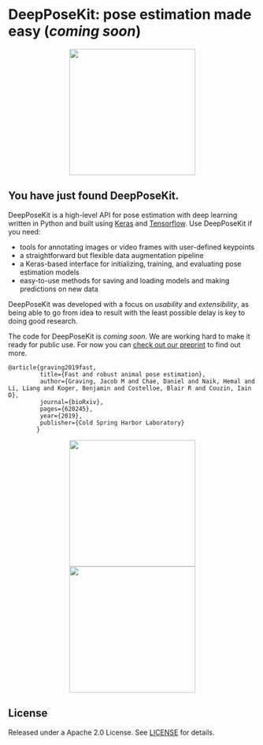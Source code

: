 DeepPoseKit: pose estimation made easy (*coming soon*)
============

<p align="center">
<img src="https://github.com/jgraving/jgraving.github.io/blob/master/files/images/Figure1video1.gif" height="256">
</p>


You have just found DeepPoseKit.
------------
DeepPoseKit is a high-level API for pose estimation with deep learning written in Python and built using [Keras](https://github.com/keras-team/keras) and [Tensorflow](https://github.com/tensorflow/tensorflow). Use DeepPoseKit if you need:

- tools for annotating images or video frames with user-defined keypoints
- a straightforward but flexible data augmentation pipeline
- a Keras-based interface for initializing, training, and evaluating pose estimation models
- easy-to-use methods for saving and loading models and making predictions on new data

DeepPoseKit was developed with a focus on *usability* and *extensibility*, as being able to go from idea to result with the least possible delay is key to doing good research.

The code for DeepPoseKit is *coming soon*. We are working hard to make it ready for public use. For now you can [check out our preprint](https://www.biorxiv.org/content/10.1101/620245v3) to find out more.

    @article{graving2019fast,
             title={Fast and robust animal pose estimation},
             author={Graving, Jacob M and Chae, Daniel and Naik, Hemal and Li, Liang and Koger, Benjamin and Costelloe, Blair R and Couzin, Iain D},
             journal={bioRxiv},
             pages={620245},
             year={2019},
             publisher={Cold Spring Harbor Laboratory}
            }

<p align="center">
<img src="https://github.com/jgraving/jgraving.github.io/blob/master/files/images/zebra.gif" height="256">
<img src="https://github.com/jgraving/jgraving.github.io/blob/master/files/images/locust.gif" height="256">
</p>

License
------------
Released under a Apache 2.0 License. See [LICENSE](https://github.com/jgraving/deepposekit/blob/master/LICENSE) for details.
